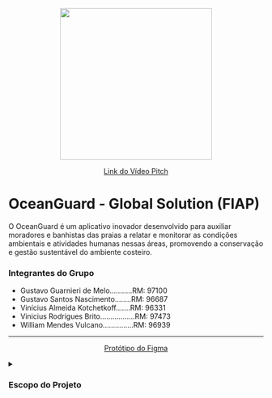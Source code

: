 <p align="center">
    <image src="https://github.com/vinnybrito/OceanGuard/assets/111714040/743b0356-8cb7-4021-8d5a-64470b7e752d" width="300" height="300"></image>
</p>
<p align="center">
    <a href="#">Link do Vídeo Pitch</a>
</p>

# OceanGuard - Global Solution (FIAP)
<p>
    O OceanGuard é um aplicativo inovador desenvolvido para auxiliar moradores e banhistas das praias a relatar e 
    monitorar as condições ambientais e atividades humanas nessas áreas, promovendo a conservação e gestão 
    sustentável do ambiente costeiro.
</p>

### Integrantes do Grupo
- Gustavo Guarnieri de Melo...........RM: 97100
- Gustavo Santos Nascimento........RM: 96687
- Vinícius Almeida Kotchetkoff.......RM: 96331
- Vinicius Rodrigues Brito.................RM: 97473
- William Mendes Vulcano...............RM: 96939

<hr/>

<p align="center">
    <a href="https://www.figma.com/design/lDgboP6uHHmBhWHv1S8NWn/OceanGuard---Prot%C3%B3tipo-do-App?node-id=0-1&t=mFQRQd5GczVxm8cw-1" target="_blank">
        Protótipo do Figma
    </a>
</p>

<!-- ----------------------- ESCOPO DO PROJETO ----------------------- -->

<details>
    <summary>
        <h3>Escopo do Projeto</h3>
    </summary>
    <p>
        Os oceanos desempenham um papel crucial na manutenção da vida na Terra, proporcionando alimentos, regulando o clima e
        sustentando uma vasta biodiversidade. No entanto, as atividades humanas têm causado impactos significativos nos 
        ecossistemas marinhos, incluindo a destruição de habitats, poluição e mudanças climáticas. Esses desafios não apenas 
        ameaçam os ecossistemas marinhos, mas também têm consequências econômicas e sociais globais.
    </p>
    <p>
        O projeto OceanGuard visa garantir que as atividades humanas nos oceanos sejam ecologicamente responsáveis, socialmente 
        inclusivas e economicamente viáveis a longo prazo. Para alcançar isso, o projeto se concentra em:
    </p>
    <details>
         <summary>
             <h4>Objetivos<h4/>
         </summary>
         <p>
             1. <strong>Gestão Ambiental:</strong> Promover práticas sustentáveis na gestão dos recursos marinhos. <br>
             2. <strong>Tecnologias Inovadoras:</strong> Utilizar tecnologias avançadas para monitorar e mitigar os impactos ambientais. <br>
             3. <strong>Colaboração Multissetorial:</strong> Fomentar a cooperação entre governos, empresas e comunidades locais para a conservação marinha.
         </p>
    </details>
    <details>
         <summary>
             <h4>Proposta de Solução<h4/>
        </summary>
         <p>
             O OceanGuard é um aplicativo móvel destinado a moradores, turistas, visitantes e banhistas que frequentam praias. Ele proporciona
             uma plataforma para reportar e monitorar condições ambientais e atividades humanas nas praias. As principais funcionalidades do
             aplicativo incluem:
         </p>    
    </details>
</details>
